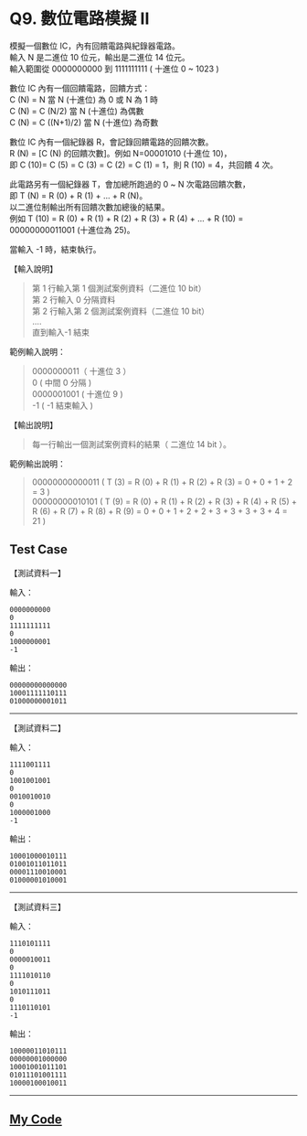 # Q9. 數位電路模擬 II

模擬一個數位 IC，內有回饋電路與紀錄器電路。  
輸入 N 是二進位 10 位元，輸出是二進位 14 位元。  
輸入範圍從 0000000000 到 1111111111 ( 十進位 0 ~ 1023 )

數位 IC 內有一個回饋電路，回饋方式：  
C (N) = N 當 N (十進位) 為 0 或 N 為 1 時  
C (N) = C (N/2) 當 N (十進位) 為偶數  
C (N) = C ((N+1)/2) 當 N (十進位) 為奇數

數位 IC 內有一個紀錄器 R，會記錄回饋電路的回饋次數。  
R (N) = [C (N) 的回饋次數]。例如 N=00001010 (十進位 10)，  
即 C (10)= C (5) = C (3) = C (2) = C (1) = 1，則 R (10) = 4，共回饋 4 次。

此電路另有一個紀錄器 T，會加總所跑過的 0 ~ N 次電路回饋次數，  
即 T (N) = R (0) + R (1) + ... + R (N)。  
以二進位制輸出所有回饋次數加總後的結果。  
例如 T (10) = R (0) + R (1) + R (2) + R (3) + R (4) + ... + R (10) = 00000000011001 (十進位為 25)。

當輸入 -1 時，結束執行。

【輸入說明】

> 第 1 行輸入第 1 個測試案例資料（二進位 10 bit）  
> 第 2 行輸入 0 分隔資料  
> 第 2 行輸入第 2 個測試案例資料（二進位 10 bit）  
> ....  
> 直到輸入-1 結束

範例輸入說明：

> 0000000011（ 十進位 3 ）  
> 0 ( 中間 0 分隔 )  
> 0000001001 ( 十進位 9 )  
> -1 ( -1 結束輸入 )

【輸出說明】

> 每一行輸出一個測試案例資料的結果（ 二進位 14 bit ）。

範例輸出說明：

> 00000000000011 ( T (3) = R (0) + R (1) + R (2) + R (3) = 0 + 0 + 1 + 2 = 3 )  
> 00000000010101 ( T (9) = R (0) + R (1) + R (2) + R (3) + R (4) + R (5) + R (6) + R (7) + R (8) + R (9) = 0 + 0 + 1 + 2 + 2 + 3 + 3 + 3 + 3 + 4 = 21 )

## Test Case

【測試資料一】

輸入：

    0000000000
    0
    1111111111
    0
    1000000001
    -1

輸出：

    00000000000000
    10001111110111
    01000000001011

---

【測試資料二】

輸入：

    1111001111
    0
    1001001001
    0
    0010010010
    0
    1000001000
    -1

輸出：

    10001000010111
    01001011011011
    00001110010001
    01000001010001

---

【測試資料三】

輸入：

    1110101111
    0
    0000010011
    0
    1111010110
    0
    1010111011
    0
    1110110101
    -1

輸出：

    10000011010111
    00000001000000
    10001001011101
    01011101001111
    10000100010011

---

## [My Code](./q009.c)

```c

```
